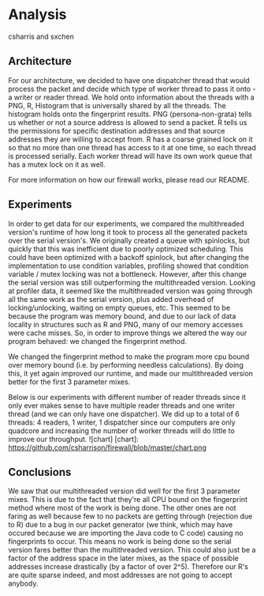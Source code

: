 # Analysis
csharris and sxchen

## Architecture 
For our architecture, we decided to have one dispatcher thread that would process the packet and decide which type of worker thread to pass it onto - a writer or reader thread. We hold onto information about the threads with a PNG, R, Histogram that is universally shared by all the threads. The histogram holds onto the fingerprint results. PNG (persona-non-grata) tells us whether or not a source address is allowed to send a packet. R tells us the permissions for specific destination addresses and that source addresses they are willing to accept from. R has a coarse grained lock on it so that no more than one thread has access to it at one time, so each thread is processed serially. Each worker thread will have its own work queue that has a mutex lock on it as well.

For more information on how our firewall works, please read our README.

## Experiments
In order to get data for our experiments, we compared the multithreaded version's runtime of how long it took to process all the generated packets over the serial version's. 
We originally created a queue with spinlocks, but quickly that this was inefficient due to poorly optimized scheduling. This could have been optimized with a backoff spinlock, but after changing the implementation to use condition variables, profiling showed that condition variable / mutex locking was not a bottleneck. However, after this change the serial version was still outperforming the multithreaded version. Looking at profiler data, it seemed like the multithreaded version was going through all the same work as the serial version, plus added overhead of locking/unlocking, waiting on empty queues, etc. This seemed to be because the program was memory bound, and due to our lack of data locality in structures such as R and PNG, many of our memory accesses were cache misses. So, in order to improve things we altered the way our program behaved: we changed the fingerprint method.

We changed the fingerprint method to make the program more cpu bound over memory bound (i.e. by performing needless calculations). By doing this, it yet again improved our runtime, and made our multithreaded version better for the first 3 parameter mixes.

Below is our experiments with different number of reader threads since it only ever makes sense to have multiple reader threads and one writer thread (and we can only have one dispatcher). We did up to a total of 6 threads: 4 readers, 1 writer, 1 dispatcher since our computers are only quadcore and increasing the number of worker threads will do little to improve our throughput.
![chart]
[chart]: https://github.com/csharrison/firewall/blob/master/chart.png
## Conclusions
We saw that our multithreaded version did well for the first 3 parameter mixes. This is due to the fact that they're all CPU bound on the fingerprint method where most of the work is being done. The other ones are not faring as well because few to no packets are getting through (rejection due to R) due to a bug in our packet generator (we think, which may have occured because we are importing the Java code to C code) causing no fingerprints to occur. This means no work is being done so the serial version fares better than the multithreaded version. This could also just be a factor of the address space in the later mixes, as the space of possible addresses increase drastically (by a factor of over 2^5). Therefore our R's are quite sparse indeed, and most addresses are not going to accept anybody.
